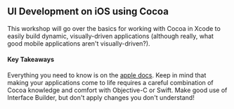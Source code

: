 ## UI Development on iOS using Cocoa
This workshop will go over the basics for working with Cocoa in Xcode to easily build dynamic, visually-driven applications (although really, what good mobile applications aren't visually-driven?).
#### Key Takeaways
Everything you need to know is on the [apple docs](https://developer.apple.com/library/ios/documentation/UIKit/Reference/UIKit_Framework/index.html#//apple_ref/doc/uid/TP40006955). Keep in mind that making your applications come to life requires a careful combination of Cocoa knowledge and comfort with Objective-C or Swift. Make good use of Interface Builder, but don't apply changes you don't understand!  